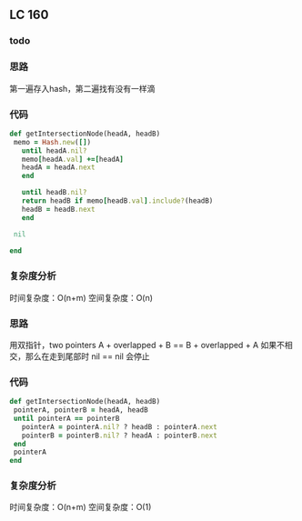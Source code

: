 ## LC 160
### todo


### 思路
第一遍存入hash，第二遍找有没有一样滴

### 代码
 ``` Ruby
def getIntersectionNode(headA, headB)
  memo = Hash.new([])
    until headA.nil?
    memo[headA.val] +=[headA]
    headA = headA.next
    end 

    until headB.nil?
    return headB if memo[headB.val].include?(headB)
    headB = headB.next
    end 

  nil
    
end
```
### 复杂度分析
时间复杂度：O(n+m)
空间复杂度：O(n)

### 思路
用双指针，two pointers 
A + overlapped + B == B + overlapped + A
如果不相交，那么在走到尾部时 nil == nil 会停止

### 代码
 ``` Ruby
def getIntersectionNode(headA, headB)
  pointerA, pointerB = headA, headB
  until pointerA == pointerB
    pointerA = pointerA.nil? ? headB : pointerA.next
    pointerB = pointerB.nil? ? headA : pointerB.next
  end 
  pointerA
end
```
### 复杂度分析
时间复杂度：O(n+m)
空间复杂度：O(1)
